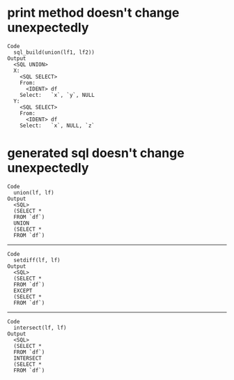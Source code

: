 # print method doesn't change unexpectedly

    Code
      sql_build(union(lf1, lf2))
    Output
      <SQL UNION>
      X:
        <SQL SELECT>
        From:
          <IDENT> df
        Select:   `x`, `y`, NULL
      Y:
        <SQL SELECT>
        From:
          <IDENT> df
        Select:   `x`, NULL, `z`

# generated sql doesn't change unexpectedly

    Code
      union(lf, lf)
    Output
      <SQL>
      (SELECT *
      FROM `df`)
      UNION
      (SELECT *
      FROM `df`)

---

    Code
      setdiff(lf, lf)
    Output
      <SQL>
      (SELECT *
      FROM `df`)
      EXCEPT
      (SELECT *
      FROM `df`)

---

    Code
      intersect(lf, lf)
    Output
      <SQL>
      (SELECT *
      FROM `df`)
      INTERSECT
      (SELECT *
      FROM `df`)

